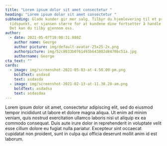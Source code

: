 ```yaml
---
title: "Lorem ipsum dolor sit amet consectetur "
heading: "Lorem ipsum dolor sit amet consectetur "
subheading: Glade kunder gir mer salg. Tilbyr du hjemlevering til et presist
  tidspunkt, er sjansen større for at kundene dine fortsetter å handle hos deg.
  Det kan du tilby gjennom oss.
author:
  - date: 2021-05-07T10:00:31.880Z
    author name: George
    author picture: img/default-avatar-25x25-2x.png
    authorpicture: img/52c8633b0761493b643802d8470bc51a.jpg
    authorname: George
cta_text: ""
cards:
  - image: img/screenshot-2021-05-03-at-4.50.09-pm.png
    boldText: asdasd
    text: asdasda
  - image: img/screenshot-2021-02-13-at-11.38.28-am.png
    boldText: asdadsa
    text: asdasdaa
---
```

<!--(figmeta)eyJmaWxlS2V5IjoibUtwZDM3dm9DQjlReThFcmxCREZMVCIsInBhc3RlSUQiOjE3OTcxNjE1ODQsImRhdGFUeXBlIjoic2NlbmUifQo=(/figmeta)-->

Lorem ipsum dolor sit amet, consectetur adipiscing elit, sed do eiusmod tempor incididunt ut labore et dolore magna aliqua. Ut enim ad minim veniam, quis nostrud exercitation ullamco laboris nisi ut aliquip ex ea commodo consequat. Duis aute irure dolor in reprehenderit in voluptate velit esse cillum dolore eu fugiat nulla pariatur. Excepteur sint occaecat cupidatat non proident, sunt in culpa qui officia deserunt mollit anim id est laborum.